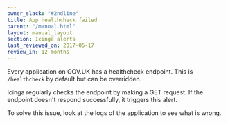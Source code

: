 ```yaml
---
owner_slack: "#2ndline"
title: App healthcheck failed
parent: "/manual.html"
layout: manual_layout
section: Icinga alerts
last_reviewed_on: 2017-05-17
review_in: 12 months
---
```


Every application on GOV.UK has a healthcheck endpoint. This is `/healthcheck` by default but can be overridden.

Icinga regularly checks the endpoint by making a GET request. If the
endpoint doesn't respond successfully, it triggers this alert.

To solve this issue, look at the logs of the application to see what
is wrong.
